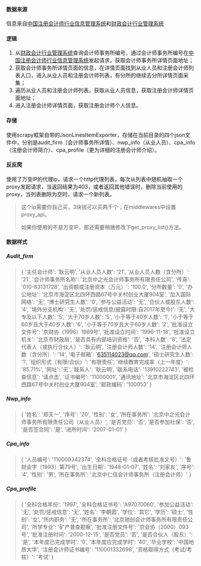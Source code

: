 #### 数据来源

信息来自[中国注册会计师行业信息管理系统](https://cmispub.cicpa.org.cn/cicpa2_web/)和[财政会计行业管理系统](http://acc.mof.gov.cn)

#### 逻辑

1. 从[财政会计行业管理系统](http://acc.mof.gov.cn)查询会计师事务所编号，通过会计师事务所编号在[中国注册会计师行业信息管理系统](https://cmispub.cicpa.org.cn/cicpa2_web/)发起请求，获取会计师事务所详情页面地址；
2. 获取会计师事务所详情页面的信息，在详情页面找到从业人员和注册会计师列表入口，进入从业人员和注册会计师列表，有分所的继续去分所详情页面采集；
3. 遍历从业人员和注册会计师列表，获取从业人员信息，获取注册会计师详情页面地址；
4. 进入注册会计师详情页面，获取注册会计师个人信息。

#### 存储

使用scrapy框架自带的JsonLinesItemExporter，存储在当前目录的四个json文件中，分别是audit_firm（会计师事务所详情）、nwp_info（从业人员）、cpa_info（注册会计师简介）、cpa_profile（更为详细的注册会计师介绍）。

#### 反反爬

使用了万变IP的代理ip，请求一个http代理列表，每次从列表中随机抽取一个proxy发起请求，当返回结果为403，或者返回其他错误时，删除当前使用的proxy，当列表删除为空时，请求一个新列表。

> 这个ip需要你自己买，3块钱可以买两千个；在middlewares中设置proxy_api。
>
> 如果你使用的不是万变IP，那还需要稍微修改下get_proxy_list()方法。

#### 数据样式

##### Audit_firm

> {
> '主任会计师': '耿云明',
> '从业人员人数': '21',
> '从业人员人数（含分所）': '21',
> '会计师事务所名称': '北京中之光会计师事务所有限责任公司',
> '传真': '010-83131728',
> '出资额或注册资本（万元）': '100.0',
> '分所数量': '0',
> '办公地址': '北京市海淀区北四环西路67号中关村创业大厦904室',
> '加入国际网络': '无',
> '博士研究生人数': '0',
> '参与公益活动': '无',
> '合伙人或股东人数': '4',
> '境外分支机构': '无',
> '处罚/惩戒信息(披露时限:自2017年至今)': '无',
> '大专及以下人数': '5',
> '大于70岁人数': '5',
> '小于等于40岁人数': '1',
> '小于等于60岁且大于40岁人数': '6',
> '小于等于70岁且大于60岁人数': '2',
> '批准设立文件号': '京财协（1996）1989号',
> '批准设立时间': '1996-11-18',
> '批准设立机关': '北京市财政局',
> '是否具有内部培训资格': '否',
> '本科人数': '8',
> '法定代表人（或执行合伙人）': '耿云明',
> '注册会计师人数': '14',
> '注册会计师人数（含分所）': '14',
> '电子邮箱': '635114023@qq.com',
> '硕士研究生人数': '1',
> '组织形式（有限/合伙）': '有限责任',
> '继续教育完成率（上一年度）': '85.71%',
> '网址': '无',
> '联系人': '耿云明',
> '联系电话': '13910222743',
> '被检查信息': '请点击',
> '证书编号': '11000001',
> '通讯地址': '北京市海淀区北四环西路67号中关村创业大厦904室',
> '邮政编码': '100053'
> }

##### Nwp_info

> {
> '姓名': '郑天一',
> '序号': '20',
> '性别': '女',
> '所在事务所': '北京中之光会计师事务所有限责任公司（从业人员）',
> '是否党员': '否',
> '是否参加社保': '否',
> '是否签合同': '是',
> '进所时间': '2007-01-01'
> }

##### Cpa_info

> {
> '人员编号': '110000342374',
> '全科合格证号（或者考核批准文号）': '鲁财会字〔1993〕第79号',
> '出生日期': '1948-01-07',
> '姓名': '刘家友',
> '序号': '4',
> '性别': '男',
> '所在事务所': '北京中仁信会计师事务所（注册会计师）'
> }

##### Cpa_profile

> {
> '全科合格年份': '1997',
> '全科合格证书号': 'A97070060',
> '参加公益活动': '无',
> '处罚/惩戒信息': '无',
> '姓名': '李朝霞',
> '学位': '其它',
> '学历': '硕士',
> '性别': '女',
> '所内职务': '无',
> '所在事务所': '北京驰创会计师事务所有限责任公司',
> '所学专业': '矿产普查勘察',
> '批准注册文件号': '京会协（2000）093号',
> '批准注册时间': '2000-12-15',
> '是否党员': '否',
> '是否合伙人（股东）': '是',
> '本年度已完成学时': '0',
> '本年度应完成学时': '40',
> '毕业学校': '中国地质大学',
> '注册会计师证书编号': '110001332698',
> '资格取得方式（考试/考核）': '考试'
> }